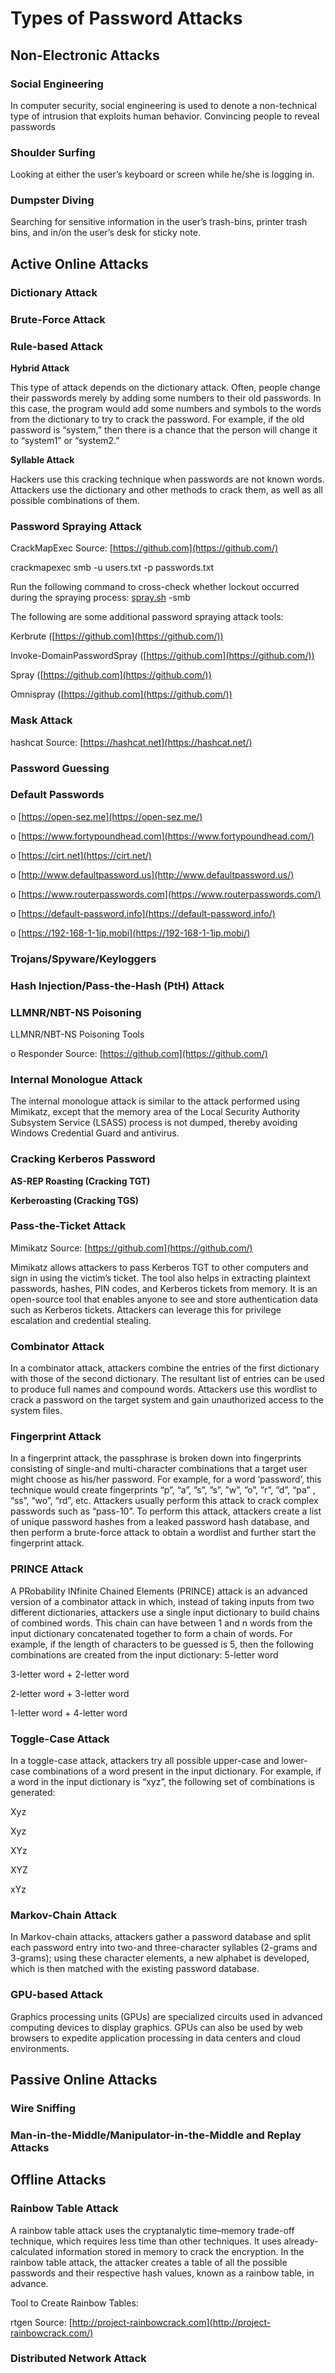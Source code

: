 # Types of Password Attacks

## Non-Electronic Attacks

### Social Engineering

In computer security, social engineering is used to denote a non-technical type of intrusion that exploits human behavior. Convincing people to reveal passwords

### Shoulder Surfing

Looking at either the user’s keyboard or screen while he/she is logging in.

### Dumpster Diving

Searching for sensitive information in the user’s trash-bins, printer trash bins, and in/on the user’s desk for sticky note.

## Active Online Attacks

### Dictionary Attack

### Brute-Force Attack

### Rule-based Attack

**Hybrid Attack**

This type of attack depends on the dictionary attack. Often, people change their passwords merely by adding some numbers to their old passwords. In this case, the program would add some numbers and symbols to the words from the dictionary to try to crack the password. For example, if the old password is “system,” then there is a chance that the person will change it to “system1” or “system2.”

**Syllable Attack**

Hackers use this cracking technique when passwords are not known words. Attackers use the dictionary and other methods to crack them, as well as all possible combinations of them.

### Password Spraying Attack

CrackMapExec Source: [https://github.com](https://github.com/)

crackmapexec smb <IP> -u users.txt -p passwords.txt 

Run the following command to cross-check whether lockout occurred during the spraying process: [spray.sh](http://spray.sh/) -smb <targetIP> <usernameList> <passwordList> <AttemptsPerLockoutPeriod> <LockoutPeriodInMinutes> <DOMAIN>

The following are some additional password spraying attack tools: 

Kerbrute ([https://github.com](https://github.com/)) 

Invoke-DomainPasswordSpray ([https://github.com](https://github.com/)) 

Spray ([https://github.com](https://github.com/))  

Omnispray ([https://github.com](https://github.com/))

### Mask Attack

hashcat Source: [https://hashcat.net](https://hashcat.net/)

### Password Guessing

### Default Passwords

o [https://open-sez.me](https://open-sez.me/) 

o [https://www.fortypoundhead.com](https://www.fortypoundhead.com/) 

o [https://cirt.net](https://cirt.net/) 

o [http://www.defaultpassword.us](http://www.defaultpassword.us/) 

o [https://www.routerpasswords.com](https://www.routerpasswords.com/) 

o [https://default-password.info](https://default-password.info/) 

o [https://192-168-1-1ip.mobi](https://192-168-1-1ip.mobi/)

### Trojans/Spyware/Keyloggers

### Hash Injection/Pass-the-Hash (PtH) Attack

### LLMNR/NBT-NS Poisoning

LLMNR/NBT-NS Poisoning Tools 

o Responder Source: [https://github.com](https://github.com/)

### Internal Monologue Attack

The internal monologue attack is similar to the attack performed using Mimikatz, except that the memory area of the Local Security Authority Subsystem Service (LSASS) process is not dumped, thereby avoiding Windows Credential Guard and antivirus.

### Cracking Kerberos Password

**AS-REP Roasting (Cracking TGT)**

**Kerberoasting (Cracking TGS)**

### Pass-the-Ticket Attack

Mimikatz Source: [https://github.com](https://github.com/) 

Mimikatz allows attackers to pass Kerberos TGT to other computers and sign in using the victim’s ticket. The tool also helps in extracting plaintext passwords, hashes, PIN codes, and Kerberos tickets from memory. It is an open-source tool that enables anyone to see and store authentication data such as Kerberos tickets. Attackers can leverage this for privilege escalation and credential stealing.

### Combinator Attack

In a combinator attack, attackers combine the entries of the first dictionary with those of the second dictionary. The resultant list of entries can be used to produce full names and compound words. Attackers use this wordlist to crack a password on the target system and gain unauthorized access to the system files. 

### Fingerprint Attack

In a fingerprint attack, the passphrase is broken down into fingerprints consisting of single-and multi-character combinations that a target user might choose as his/her password. For example, for a word ‘password’, this technique would create fingerprints “p”, “a”, ”s”, ”s”, ”w”, ”o”, ”r”, “d”, “pa” , “ss”, “wo”, “rd”, etc. Attackers usually perform this attack to crack complex passwords such as “pass-10”. To perform this attack, attackers create a list of unique password hashes from a leaked password hash database, and then perform a brute-force attack to obtain a wordlist and further start the fingerprint attack.

### PRINCE Attack

A PRobability INfinite Chained Elements (PRINCE) attack is an advanced version of a combinator attack in which, instead of taking inputs from two different dictionaries, attackers use a single input dictionary to build chains of combined words. This chain can have between 1 and n words from the input dictionary concatenated together to form a chain of words. For example, if the length of characters to be guessed is 5, then the following combinations are created from the input dictionary:
5-letter word 

3-letter word + 2-letter word 

2-letter word + 3-letter word 

1-letter word + 4-letter word 

### Toggle-Case Attack

In a toggle-case attack, attackers try all possible upper-case and lower-case combinations of a word present in the input dictionary. For example, if a word in the input dictionary is “xyz”, the following set of combinations is generated: 

Xyz 

Xyz 

XYz 

XYZ 

xYz

### Markov-Chain Attack

In Markov-chain attacks, attackers gather a password database and split each password entry into two-and three-character syllables (2-grams and 3-grams); using these character elements, a new alphabet is developed, which is then matched with the existing password database.

### GPU-based Attack

Graphics processing units (GPUs) are specialized circuits used in advanced computing devices to display graphics. GPUs can also be used by web browsers to expedite application processing in data centers and cloud environments.

## Passive Online Attacks

### Wire Sniffing

### Man-in-the-Middle/Manipulator-in-the-Middle and Replay Attacks

## Offline Attacks

### Rainbow Table Attack

A rainbow table attack uses the cryptanalytic time–memory trade-off technique, which requires less time than other techniques. It uses already-calculated information stored in memory to crack the encryption. In the rainbow table attack, the attacker creates a table of all the possible passwords and their respective hash values, known as a rainbow table, in advance.

Tool to Create Rainbow Tables: 

rtgen Source: [http://project-rainbowcrack.com](http://project-rainbowcrack.com/)

### Distributed Network Attack